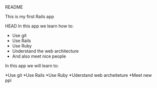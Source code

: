README

This is my first Rails app

HEAD
In this app we learn how to:

* Use git
* Use Rails
* Use Ruby
* Understand the web architecture
* And also meet nice people

In this app we will learn to:

*Use git
*Use Rails
*Use Ruby
*Uderstand web archeiteture
*Meet new ppl


